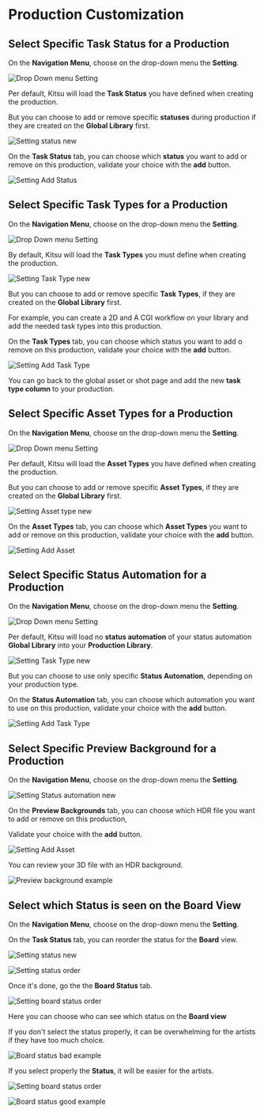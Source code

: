 # Production Customization

## Select Specific Task Status for a Production


On the **Navigation Menu**, choose on the drop-down menu the **Setting**. 

![Drop Down menu Setting](../img/getting-started/drop_down_menu_setting.png)

Per default, Kitsu will load the **Task Status** you have defined when creating the production.

But you can choose to add or remove specific **statuses** during production if they are created on the **Global Library** first.

![Setting status new](../img/getting-started/setting_status_new.png)

On the **Task Status** tab, you can choose which **status** you want to add or remove on this production, 
validate your choice with the **add** button.


![Setting Add Status](../img/getting-started/setting_status_add.png)


## Select Specific Task Types for a Production

On the **Navigation Menu**, choose on the drop-down menu the **Setting**.

![Drop Down menu Setting](../img/getting-started/drop_down_menu_setting.png)

By default, Kitsu will load the **Task Types** you must define when creating the production.

![Setting Task Type new](../img/getting-started/setting_task_new.png)

But you can choose to add or remove specific **Task Types**, if they are created on the **Global Library** first.

For example, you can create a 2D and A CGI workflow on your library and add the needed task types into this production.


On the **Task Types** tab, you can choose which status you want to add o remove on this production, 
validate your choice with the **add** button.


![Setting Add Task Type](../img/getting-started/setting_task_add.png)

You can go back to the global asset or shot page and add the new **task type column** to your production.


## Select Specific Asset Types for a Production

On the **Navigation Menu**, choose on the drop-down menu the **Setting**.

![Drop Down menu Setting](../img/getting-started/drop_down_menu_setting.png)

Per default, Kitsu will load the **Asset Types** you have defined when creating the production.

But you can choose to add or remove specific **Asset Types**, if they are created on the **Global Library** first.

![Setting Asset type new](../img/getting-started/setting_asset_new.png)

On the **Asset Types** tab, you can choose which **Asset Types** you want to add or remove on this production, 
validate your choice with the **add** button.

![Setting Add Asset](../img/getting-started/setting_asset_add.png)


## Select Specific Status Automation for a Production

On the **Navigation Menu**, choose on the drop-down menu the **Setting**.

![Drop Down menu Setting](../img/getting-started/drop_down_menu_setting.png)

Per default, Kitsu will load no **status automation** of your 
status automation **Global Library** into your **Production Library**.

![Setting Task Type new](../img/getting-started/setting_auto_new.png)

But you can choose to use only specific **Status Automation**, depending on your production type.


On the **Status Automation** tab, you can choose which automation you want to use on this production, 
validate your choice with the **add** button.


![Setting Add Task Type](../img/getting-started/setting_auto_add.png)


## Select Specific Preview Background for a Production

On the **Navigation Menu**, choose on the drop-down menu the **Setting**.

![Setting Status automation new](../img/getting-started/preview_background_setting.png)

On the **Preview Backgrounds** tab, you can choose which HDR file you want to add or remove on this production,

Validate your choice with the **add** button.

![Setting Add Asset](../img/getting-started/preview_background_setting_filled.png)

You can review your 3D file with an HDR background.

![Preview background example](../img/getting-started/preview_background_example.png)


## Select which Status is seen on the Board View

On the **Navigation Menu**, choose on the drop-down menu the **Setting**.

On the **Task Status** tab, you can reorder the status for the **Board** view.

![Setting status new](../img/getting-started/setting_status_new.png)

![Setting status order](../img/getting-started/setting_status_order.png)

Once it's done, go the the **Board Status** tab.

![Setting board status order](../img/getting-started/setting_board_status.png)

Here you can choose who can see which status on the **Board view**

If you don't select the status properly, it can be overwhelming for the artists if they have too much choice.

![Board status bad example](../img/getting-started/board_all_status.png)

If you select properly the **Status**, it will be easier for the artists.


![Setting board status order](../img/getting-started/setting_board_status_selection.png)


![Board status good example](../img/getting-started/setting_board_status_selection_artist.png)

